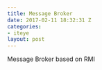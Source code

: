 ```yaml
---
title: Message Broker
date: 2017-02-11 18:32:31 Z
categories:
- iteye
layout: post
---
```


Message Broker based on RMI